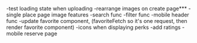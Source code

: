 -test loading state when uploading
-rearrange images on create page\*\*\*
-single place page image features
-search func
-filter func
-mobile header func
-update favorite component, (favoriteFetch so it's one request, then render favorite component)
-icons when displaying perks
-add ratings
-mobile reserve page
